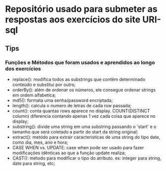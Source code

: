 # Repositório usado para submeter as respostas aos exercícios do site URI-sql

## Tips

### Funções e Métodos que foram usados e aprendidos ao longo dos exercícios

- replace(): modifica todos as substrings que contém determinado conteúdo e substitui por outro;
- orderBy(): além de ordenar os números, ele consegue ordenar strings em ordem alfabetica;
- md5(): formata uma senha/password encriptada;
- length(): calcula o numero de letras de cada row passada;
- count(): conta quantas rows aparece no display. COUNT(DISTINCT column) diferencia contando apenas 1 vez cada coisa que aparece no display;
- substring(): divide uma string em uma substring passando o 'start' e o tamanho que será coletado a partir do start da string original;
- extract(): metódo para extrair caracteristicas de uma string do tipo date, como dia, mes, ano e hora;
- CASE WHEN vs. UPDATE: case when pode ser usado para fazer modificações idênticas ao que a função update realiza;
- CAST(): método para modificar o tipo do atributo. ex: integer para string, date para string, etc;



